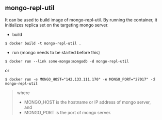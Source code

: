 
mongo-repl-util
-------------
It can be used to build image of mongo-repl-util. By running the container, it initializes replica set on the targeting mongo server.

- build
```{r, engine='bash', build}
$ docker build -t mongo-repl-util .
```

- run (mongo needs to be started before this)
```{r, engine='bash', run}
$ docker run --link some-mongo:mongodb -d mongo-repl-util
```
or
```{r, engine='bash', run}
$ docker run -e MONGO_HOST="142.133.111.170" -e MONGO_PORT="27017" -d mongo-repl-util
```
> where
> - MONGO_HOST is the hostname or IP address of mongo server, and
> - MONGO_PORT is the port of mongo server.
